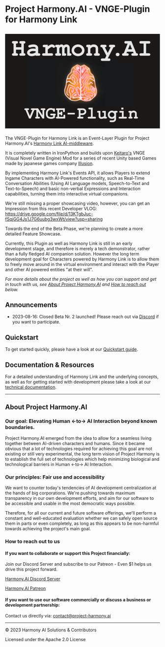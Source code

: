 # Project Harmony.AI - VNGE-Plugin for Harmony Link
![Harmony Link Technical overview](docs/images/VNGE-Plugin.png)
---

The VNGE-Plugin for Harmony Link is an Event-Layer Plugin for Project Harmony.AI's [Harmony Link AI-middleware](https://github.com/harmony-ai-solutions/harmony-link).

It is completely written in IronPython and builds upon [Keitaro's](https://www.patreon.com/KeiPlugins/) 
VNGE (Visual Novel Game Engine) Mod for a series of recent
Unity based Games made by japanese games company [Illusion](https://en.wikipedia.org/wiki/Illusion_(company)).

By implementing Harmony Link's Events API, it allows Players to extend Ingame Characters with AI-Powered functionality,
such as Real-Time Conversation Abilities (Using AI Language models, Speech-to-Text and Text-to-Speech) and basic non-verbal
Expressions and Interaction capabilities, turning them into interactive virtual companions.

We're still missing a proper showcasing video, however, you can get an Impression from this recent Developer VLOG:
https://drive.google.com/file/d/13KTgbJuc-fSqjGG4Js1J7G6uubg3wxWt/view?usp=sharing

Towards the end of the Beta Phase, we're planning to create a more detailed Feature Showcase.

Currently, this Plugin as well as Harmony Link is still in an early development stage, and therefore is merely a tech
demonstrator, rather than a fully fledged AI companion solution. However the long term development goal for Characters
powered by Harmony Link is to allow them to freely move around in the virtual environment and interact with the Player
and other AI powered entities "at their will".

*For more details about the project as well as how you can support and get in touch with us, see* 
*[About Project Harmony.AI](#about-project-harmonyai) and [How to reach out](#how-to-reach-out-to-us) below.*

## Announcements
- 2023-08-16: Closed Beta Nr. 2 launched! Please reach out via [Discord](https://discord.gg/f6RQyhNPX8) if you want to participate. 

## Quickstart
To get started quickly, please have a look at our [Quickstart guide](https://project-harmony.youtrack.cloud/articles/HARMONY-A-9/Quickstart).

## Documentation & Resources
For a detailed understanding of Harmony Link and the underlying concepts, as well as for getting started with development
please take a look at our [technical documentation](docs/README.md).

---

## About Project Harmony.AI
### Our goal: Elevating Human <-to-> AI Interaction beyond known boundaries.
Project Harmony.AI emerged from the idea to allow for a seamless living together between AI-driven characters and humans.
Since it became obvious that a lot of technologies required for achieving this goal are not existing or still very experimental,
the long term vision of Project Harmony is to establish the full set of technologies which help minimizing biological and
technological barriers in Human <-to-> AI Interaction.

### Our principles: Fair use and accessibility
We want to counter today's tendencies of AI development centralization at the hands of big
corporations. We're pushing towards maximum transparency in our own development efforts, and aim for our software to be
accessible and usable in the most democratic ways possible.

Therefore, for all our current and future software offerings, we'll perform a constant and well-educated evaluation whether
we can safely open source them in parts or even completely, as long as this appears to be non-harmful towards achieving
the project's main goal.

### How to reach out to us

#### If you want to collaborate or support this Project financially:

Join our Discord Server and subscribe to our Patreon - Even $1 helps us drive this project forward.

[Harmony.AI Discord Server](https://discord.gg/f6RQyhNPX8)

[Harmony.AI Patreon]()

#### If you want to use our software commercially or discuss a business or development partnership:

Contact us directly via: [contact@project-harmony.ai](mailto:contact@project-harmony.ai)

---
&copy; 2023 Harmony AI Solutions & Contributors

Licensed under the Apache 2.0 License